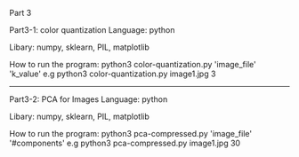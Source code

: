 Part 3

Part3-1: color quantization
Language:
python

Libary:
numpy, sklearn, PIL, matplotlib

How to run the program:
python3 color-quantization.py 'image_file' 'k_value'
e.g
python3 color-quantization.py image1.jpg 3

-----------------------------------------------------

Part3-2: PCA for Images
Language:
python

Libary:
numpy, sklearn, PIL, matplotlib

How to run the program:
python3 pca-compressed.py 'image_file' '#components'
e.g
python3 pca-compressed.py image1.jpg 30
